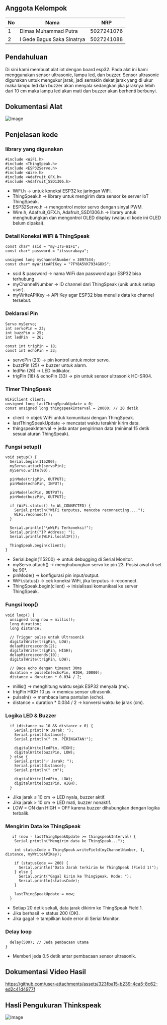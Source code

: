 ## Anggota Kelompok
| No | Nama                       | NRP         |
|----|----------------------------|-------------|
| 1  | Dimas Muhammad Putra       | 5027241076  |
| 2  | I Gede Bagus Saka Sinatrya |	5027241088  |

## Pendahuluan
Di sini kami membuat alat iot dengan board esp32. Pada alat ini kami menggunakan sensor ultrasonic, lampu led, dan buzzer. Sensor ultrasonic digunakan untuk mengukur jarak, jadi semakin dekat jarak yang di ukur maka lampu led dan buzzer akan menyala sedangkan jika jaraknya lebih dari 10 cm maka lampu led akan mati dan buzzer akan berhenti berbunyi.
## Dokumentasi Alat
![Image](https://github.com/user-attachments/assets/779f6e83-cbb5-4df8-9b38-f9b873a588ce)

## Penjelasan kode
### library yang digunakan
```
#include <WiFi.h>
#include <ThingSpeak.h>
#include <ESP32Servo.h>
#include <Wire.h>
#include <Adafruit_GFX.h>
#include <Adafruit_SSD1306.h>
```
- WiFi.h → untuk koneksi ESP32 ke jaringan WiFi.
- ThingSpeak.h → library untuk mengirim data sensor ke server IoT ThingSpeak.
- ESP32Servo.h → mengontrol motor servo dengan sinyal PWM.
- Wire.h, Adafruit_GFX.h, Adafruit_SSD1306.h → library untuk menghubungkan dan mengontrol OLED display (walau di kode ini OLED belum dipakai).

### Detail Koneksi WiFi & ThingSpeak
```
const char* ssid = "my-ITS-WIFI";       
const char* password = "itssurabaya"; 

unsigned long myChannelNumber = 3097544;        
const char* myWriteAPIKey = "7FY8A5VK7934GOXS"; 
```
- ssid & password → nama WiFi dan password agar ESP32 bisa terhubung.
- myChannelNumber → ID channel dari ThingSpeak (unik untuk setiap user).
- myWriteAPIKey → API Key agar ESP32 bisa menulis data ke channel tersebut.

### Deklarasi Pin
```
Servo myServo;
int servoPin = 23;      
int buzzPin = 25;       
int ledPin  = 26;       

const int trigPin = 18; 
const int echoPin = 33; 
```
- servoPin (23) → pin kontrol untuk motor servo.
- buzzPin (25) → buzzer untuk alarm.
- ledPin (26) → LED indikator.
- trigPin (18) & echoPin (33) → pin untuk sensor ultrasonik HC-SR04.

### Timer ThingSpeak
```
WiFiClient client;
unsigned long lastThingSpeakUpdate = 0;
const unsigned long thingspeakInterval = 20000; // 20 detik
```
- client → objek WiFi untuk komunikasi dengan ThingSpeak.
- lastThingSpeakUpdate → mencatat waktu terakhir kirim data.
- thingspeakInterval → jeda antar pengiriman data (minimal 15 detik sesuai aturan ThingSpeak).

### Fungsi setup()
```
void setup() {
  Serial.begin(115200); 
  myServo.attach(servoPin);
  myServo.write(90); 

  pinMode(trigPin, OUTPUT);
  pinMode(echoPin, INPUT);

  pinMode(ledPin, OUTPUT);
  pinMode(buzzPin, OUTPUT);

  if (WiFi.status() != WL_CONNECTED) {
    Serial.println("WiFi terputus, mencoba reconnecting....");
    WiFi.reconnect();
  }

  Serial.println("\nWiFi Terkoneksi!");
  Serial.print("IP Address: ");
  Serial.println(WiFi.localIP());

  ThingSpeak.begin(client);
}
```
- Serial.begin(115200) → untuk debugging di Serial Monitor.
- myServo.attach() → menghubungkan servo ke pin 23. Posisi awal di set ke 90°.
- pinMode() → konfigurasi pin input/output.
- WiFi.status() → cek koneksi WiFi, jika terputus → reconnect.
- ThingSpeak.begin(client) → inisialisasi komunikasi ke server ThingSpeak.

### Fungsi loop()
```
void loop() {
  unsigned long now = millis();
  long duration;
  long distance;

  // Trigger pulse untuk Ultrasonik
  digitalWrite(trigPin, LOW);
  delayMicroseconds(2);
  digitalWrite(trigPin, HIGH);
  delayMicroseconds(10);
  digitalWrite(trigPin, LOW);

  // Baca echo dengan timeout 30ms
  duration = pulseIn(echoPin, HIGH, 30000);
  distance = duration * 0.034 / 2;

```
- millis() → menghitung waktu sejak ESP32 menyala (ms).
- trigPin HIGH 10 µs → memicu sensor ultrasonik.
- pulseIn() → membaca lama pantulan (echo).
- distance = duration * 0.034 / 2 → konversi waktu ke jarak (cm).

### Logika LED & Buzzer
```
  if (distance <= 10 && distance > 0) {
    Serial.print("❌ Jarak: ");
    Serial.print(distance);
    Serial.println(" cm. PERINGATAN!");

    digitalWrite(ledPin, HIGH);
    digitalWrite(buzzPin, LOW);  
  } else {
    Serial.print("✅ Jarak: ");
    Serial.print(distance);
    Serial.println(" cm");

    digitalWrite(ledPin, LOW);
    digitalWrite(buzzPin, HIGH); 
  }

```
- Jika jarak ≤ 10 cm → LED nyala, buzzer aktif.
- Jika jarak > 10 cm → LED mati, buzzer nonaktif.
- LOW = ON dan HIGH = OFF karena buzzer dihubungkan dengan logika terbalik.

### Mengirim Data ke ThingSpeak
```
   if (now - lastThingSpeakUpdate >= thingspeakInterval) {
    Serial.println("Mengirim data ke ThingSpeak...");

    int statusCode = ThingSpeak.writeField(myChannelNumber, 1, distance, myWriteAPIKey);

    if (statusCode == 200) {
      Serial.println("Data Jarak terkirim ke ThingSpeak (Field 1)");
    } else {
      Serial.print("Gagal kirim ke ThingSpeak. Kode: ");
      Serial.println(statusCode);
    }

    lastThingSpeakUpdate = now;
  }

```
- Setiap 20 detik sekali, data jarak dikirim ke ThingSpeak Field 1.
- Jika berhasil → status 200 (OK).
- Jika gagal → tampilkan kode error di Serial Monitor.

### Delay loop
```
  delay(500); // Jeda pembacaan utama
}
```
- Memberi jeda 0.5 detik antar pembacaan sensor ultrasonik.

## Dokumentasi Video Hasil
https://github.com/user-attachments/assets/323fba15-b239-4ca5-8c62-ed2c41d4977f

## Hasli Pengukuran Thinkspeak
![Image](https://github.com/user-attachments/assets/4f54426c-8f50-47d3-8766-09b2551aef20)


